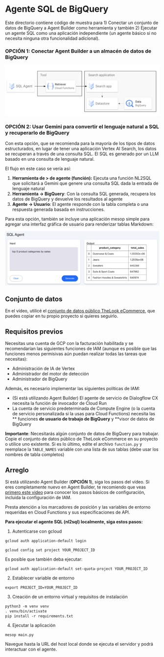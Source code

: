 # Agente SQL de BigQuery
Este directorio contiene código de muestra para 1) Conectar un conjunto de datos de BigQuery a Agent Builder como herramienta y también 2) Ejecutar un agente SQL como una aplicación independiente (un agente básico si no necesita ninguna otra funcionalidad adicional).

### OPCIÓN 1: Conectar Agent Builder a un almacén de datos de BigQuery
![Arquitectura con Agent Builder y BQ Datastore](./images/agent_bq_retriever_arch.png)

### OPCIÓN 2: Usar Gemini para convertir el lenguaje natural a SQL y recuperarlo de BigQuery
Con esta opción, que se recomienda para la mayoría de los tipos de datos estructurados, en lugar de tener una aplicación Vertex AI Search, los datos se recuperan a través de una consulta SQL. El SQL es generado por un LLM basado en una consulta de lenguaje natural.

El flujo en este caso se vería así: 

1. **Herramienta de > de agente (función):** Ejecuta una función NL2SQL que solicitará a Gemini que genere una consulta SQL dada la entrada de lenguaje natural
2. **Herramienta -> BigQuery**: Con la consulta SQL generada, recupera los datos de BigQuery y devuelve los resultados al agente
3. **Agente -> Usuario**: El agente responde con la tabla completa o una respuesta generada basada en instrucciones.

Para esta opción, también se incluye una aplicación mesop simple para agregar una interfaz gráfica de usuario para renderizar tablas Markdown:

![Aplicación mesop del Agente SQL](./images/sql_agent_mesop_app.png)

## Conjunto de datos
En el vídeo, utilicé el [conjunto de datos público TheLook eCommerce](https://console.cloud.google.com/marketplace/product/bigquery-public-data/thelook-ecommerce?project=gen-lang-client-0261083003), que puedes copiar en tu propio proyecto si quieres seguirlo.

## Requisitos previos
Necesitas una cuenta de GCP con la facturación habilitada y se recomendarían las siguientes funciones de IAM (aunque es posible que las funciones menos permisivas aún puedan realizar todas las tareas que necesitas):

* Administración de IA de Vertex
* Administrador del motor de detección
* Administrador de BigQuery

Además, es necesario implementar las siguientes políticas de IAM:

* (Si está utilizando Agent Builder) El agente de servicio de Dialogflow CX necesita la función de invocador de Cloud Run 
* La cuenta de servicio predeterminada de Compute Engine (o la cuenta de servicio personalizada si la usas para Cloud Functions) necesita las ** funciones **de usuario de trabajo de BigQuery** y **visor de datos de BigQuery

**Importante**: Necesitarás algún conjunto de datos de BigQuery para trabajar. Copie el conjunto de datos público de TheLook eCommerce en su proyecto o utilice uno existente. Si es lo último, edite el archivo `function.py` y reemplace la `TABLE_NAMES` variable con una lista de sus tablas (debe usar los nombres de tabla completos)

## Arreglo
Si está utilizando Agent Builder (**OPCIÓN 1**), siga los pasos del vídeo. Si eres completamente nuevo en Agent Builder, te recomiendo que veas [primero este video](https://8) para conocer los pasos básicos de configuración, incluida la configuración de IAM. 

Presta atención a los marcadores de posición y las variables de entorno requeridas en Cloud Functions y sus especificaciones de API.

**Para ejecutar el agente SQL (nl2sql) localmente, siga estos pasos:**

1. Autenticarse con gcloud
```
gcloud auth application-default login
```

```
gcloud config set project YOUR_PROJECT_ID
```

Es posible que también deba ejecutar:
```
gcloud auth application-default set-quota-project YOUR_PROJECT_ID
```

2. Establecer variable de entorno
```
export PROJECT_ID=YOUR_PROJECT_ID
```

3. Creación de un entorno virtual y requisitos de instalación
```
python3 -m venv venv
. venv/bin/activate
pip install -r requirements.txt
```

4. Ejecutar la aplicación
```
mesop main.py
```

Navegue hasta la URL del host local donde se ejecuta el servidor y podrá interactuar con el agente.